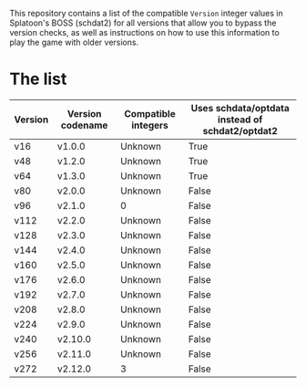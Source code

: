 This repository contains a list of the compatible `Version` integer values in Splatoon's BOSS (schdat2) for all versions that allow you to bypass the version checks, as well as instructions on how to use this information to play the game with older versions.

# The list

| Version | Version codename | Compatible integers | Uses schdata/optdata instead of schdat2/optdat2
| - | - | - | - |
| v16 | v1.0.0 | Unknown | True |
| v48 | v1.2.0 | Unknown | True |
| v64 | v1.3.0 | Unknown | True |
| v80 | v2.0.0 | Unknown | False |
| v96 | v2.1.0 | 0 | False |
| v112 | v2.2.0 | Unknown | False |
| v128 | v2.3.0 | Unknown | False |
| v144 | v2.4.0 | Unknown | False |
| v160 | v2.5.0 | Unknown | False |
| v176 | v2.6.0 | Unknown | False |
| v192 | v2.7.0 | Unknown | False |
| v208 | v2.8.0 | Unknown | False |
| v224 | v2.9.0 | Unknown | False |
| v240 | v2.10.0 | Unknown | False |
| v256 | v2.11.0 | Unknown | False |
| v272 | v2.12.0 | 3 | False |
